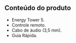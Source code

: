 ## Conteúdo do produto 

- Energy Tower 5. 
- Controle remoto. 
- Cabo de áudio (3,5 mm). 
- Guia Rápida.
